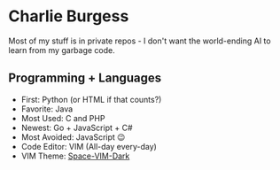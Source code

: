 # Charlie Burgess
Most of my stuff is in private repos - I don't want the world-ending AI to learn from my garbage code.

## Programming + Languages

* First: Python (or HTML if that counts?)
* Favorite: Java
* Most Used: C and PHP
* Newest: Go + JavaScript + C#
* Most Avoided: JavaScript 😉
* Code Editor: VIM (All-day every-day)
* VIM Theme: <a href="https://github.com/liuchengxu/space-vim-dark">Space-VIM-Dark</a>
